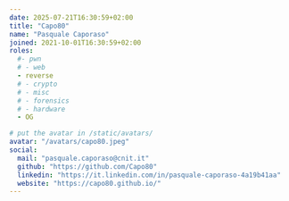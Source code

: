 ```yaml
---
date: 2025-07-21T16:30:59+02:00
title: "Capo80"
name: "Pasquale Caporaso"
joined: 2021-10-01T16:30:59+02:00
roles:
  #- pwn
  # - web
  - reverse
  # - crypto
  # - misc
  # - forensics
  # - hardware
  - OG

# put the avatar in /static/avatars/
avatar: "/avatars/capo80.jpeg"
social:
  mail: "pasquale.caporaso@cnit.it"
  github: "https://github.com/Capo80"
  linkedin: "https://it.linkedin.com/in/pasquale-caporaso-4a19b41aa"
  website: "https://capo80.github.io/"
---
```

